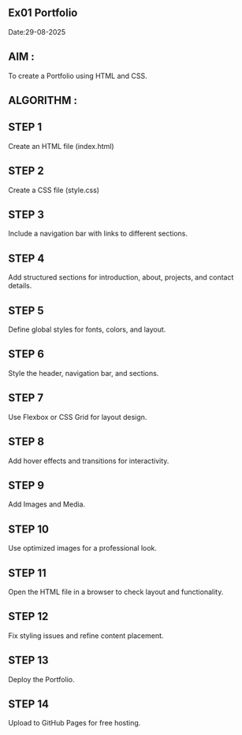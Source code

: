## Ex01 Portfolio
Date:29-08-2025
## AIM :
To create a Portfolio using HTML and CSS.

## ALGORITHM :
## STEP 1
Create an HTML file (index.html)

## STEP 2
Create a CSS file (style.css)

## STEP 3
Include a navigation bar with links to different sections.

## STEP 4
Add structured sections for introduction, about, projects, and contact details.

## STEP 5
Define global styles for fonts, colors, and layout.

## STEP 6
Style the header, navigation bar, and sections.

## STEP 7
Use Flexbox or CSS Grid for layout design.

## STEP 8
Add hover effects and transitions for interactivity.

## STEP 9
Add Images and Media.

## STEP 10
Use optimized images for a professional look.

## STEP 11
Open the HTML file in a browser to check layout and functionality.

## STEP 12
Fix styling issues and refine content placement.

## STEP 13
Deploy the Portfolio.

## STEP 14
Upload to GitHub Pages for free hosting.
